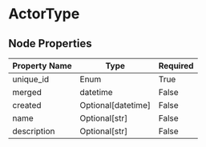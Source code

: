 # ActorType

## Node Properties

| Property Name | Type | Required |
| ------------- | ---- | -------- |
| unique_id | Enum | True |
| merged | datetime | False |
| created | Optional[datetime] | False |
| name | Optional[str] | False |
| description | Optional[str] | False |